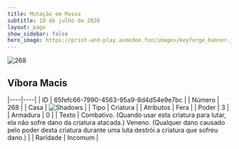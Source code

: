 ```yaml
---
title: Mutação em Massa
subtitle: 10 de julho de 2020
layout: page
show_sidebar: false
hero_image: https://print-and-play.asmodee.fun/images/keyforge_banner.jpg
---
```


![268](https://cdn.keyforgegame.com/media/card_front/pt/479_268_5G45CCCH6W5J_pt.png)

## Víbora Macis

|----|----|
| ID | 65fefc66-7990-4563-95a9-8d4d54e9e7bc |
| Número | 268 |
| Casa | ![Shadows](https://archonarcana.com/images/thumb/e/ee/Shadows.png/22px-Shadows.png "Sombras") |
| Tipo | Criatura |
| Atributos | Fera |
| Poder | 3 |
| Armadura | 0 |
| Texto | Combativo. (Quando usar esta criatura para lutar, ela não sofre dano da criatura atacada.) Veneno. (Qualquer dano causado pelo poder desta criatura durante uma luta destrói a criatura que sofreu dano.) |
| Raridade | Incomum |
